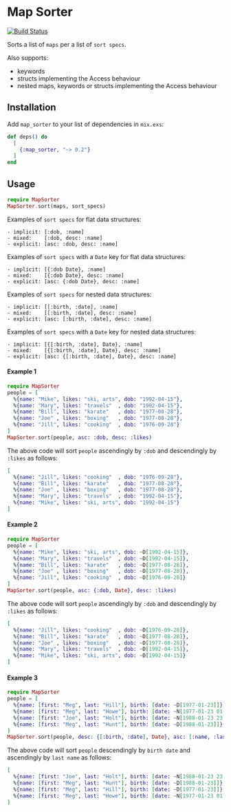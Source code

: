 # Map Sorter

[![Build Status](https://travis-ci.org/RaymondLoranger/map_sorter.svg?branch=master)](https://travis-ci.org/RaymondLoranger/map_sorter)

Sorts a list of `maps` per a list of `sort specs`.

Also supports:

- keywords
- structs implementing the Access behaviour
- nested maps, keywords or structs implementing the Access behaviour

## Installation

Add `map_sorter` to your list of dependencies in `mix.exs`:

```elixir
def deps() do
  [
    {:map_sorter, "~> 0.2"}
  ]
end
```

## Usage

```elixir
require MapSorter
MapSorter.sort(maps, sort_specs)
```

Examples of `sort specs` for flat data structures:
```
- implicit: [:dob, :name]
- mixed:    [:dob, desc: :name]
- explicit: [asc: :dob, desc: :name]
```

Examples of `sort specs` with a `Date` key for flat data structures:
```
- implicit: [{:dob Date}, :name]
- mixed:    [{:dob Date}, desc: :name]
- explicit: [asc: {:dob Date}, desc: :name]
```

Examples of `sort specs` for nested data structures:
```
- implicit: [[:birth, :date], :name]
- mixed:    [[:birth, :date], desc: :name]
- explicit: [asc: [:birth, :date], desc: :name]
```

Examples of `sort specs` with a `Date` key for nested data structures:
```
- implicit: [{[:birth, :date], Date}, :name]
- mixed:    [{[:birth, :date], Date}, desc: :name]
- explicit: [asc: {[:birth, :date], Date}, desc: :name]
```

#### Example 1

```elixir
require MapSorter
people = [
  %{name: "Mike", likes: "ski, arts", dob: "1992-04-15"},
  %{name: "Mary", likes: "travels"  , dob: "1992-04-15"},
  %{name: "Bill", likes: "karate"   , dob: "1977-08-28"},
  %{name: "Joe" , likes: "boxing"   , dob: "1977-08-28"},
  %{name: "Jill", likes: "cooking"  , dob: "1976-09-28"}
]
MapSorter.sort(people, asc: :dob, desc: :likes)
```

The above code will sort `people` ascendingly by `:dob` and
descendingly by `:likes` as follows:

```elixir
[
  %{name: "Jill", likes: "cooking"  , dob: "1976-09-28"},
  %{name: "Bill", likes: "karate"   , dob: "1977-08-28"},
  %{name: "Joe" , likes: "boxing"   , dob: "1977-08-28"},
  %{name: "Mary", likes: "travels"  , dob: "1992-04-15"},
  %{name: "Mike", likes: "ski, arts", dob: "1992-04-15"}
]
```

#### Example 2

```elixir
require MapSorter
people = [
  %{name: "Mike", likes: "ski, arts", dob: ~D[1992-04-15]},
  %{name: "Mary", likes: "travels"  , dob: ~D[1992-04-15]},
  %{name: "Bill", likes: "karate"   , dob: ~D[1977-08-28]},
  %{name: "Joe" , likes: "boxing"   , dob: ~D[1977-08-28]},
  %{name: "Jill", likes: "cooking"  , dob: ~D[1976-09-28]}
]
MapSorter.sort(people, asc: {:dob, Date}, desc: :likes)
```

The above code will sort `people` ascendingly by `:dob` and
descendingly by `:likes` as follows:

```elixir
[
  %{name: "Jill", likes: "cooking"  , dob: ~D[1976-09-28]},
  %{name: "Bill", likes: "karate"   , dob: ~D[1977-08-28]},
  %{name: "Joe" , likes: "boxing"   , dob: ~D[1977-08-28]},
  %{name: "Mary", likes: "travels"  , dob: ~D[1992-04-15]},
  %{name: "Mike", likes: "ski, arts", dob: ~D[1992-04-15]}
]
```

#### Example 3

```elixir
require MapSorter
people = [
  %{name: [first: "Meg", last: "Hill"], birth: [date: ~D[1977-01-23]]},
  %{name: [first: "Meg", last: "Howe"], birth: [date: ~N[1977-01-23 01:02:03]]},
  %{name: [first: "Joe", last: "Holt"], birth: [date: ~N[1988-01-23 23:59:59]]},
  %{name: [first: "Meg", last: "Hunt"], birth: [date: ~D[1988-01-23]]}
]
MapSorter.sort(people, desc: {[:birth, :date], Date}, asc: [:name, :last])
```

The above code will sort `people` descendingly by `birth date` and
ascendingly by `last name` as follows:

```elixir
[
  %{name: [first: "Joe", last: "Holt"], birth: [date: ~N[1988-01-23 23:59:59]]},
  %{name: [first: "Meg", last: "Hunt"], birth: [date: ~D[1988-01-23]]},
  %{name: [first: "Meg", last: "Hill"], birth: [date: ~D[1977-01-23]]},
  %{name: [first: "Meg", last: "Howe"], birth: [date: ~N[1977-01-23 01:02:03]]}
]
```
